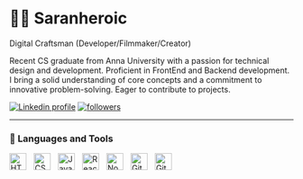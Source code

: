 # 🏄‍♂️ Saranheroic

Digital Craftsman (Developer/Filmmaker/Creator)

Recent CS graduate from Anna University with a passion for technical design and development. Proficient in FrontEnd and Backend development. I bring a solid understanding of core concepts and a commitment to innovative problem-solving. Eager to contribute to projects.
   <p align="left">
      <a href="https://www.linkedin.com/in/sarannagarajan/">
         <img alt="Linkedin profile" title="Linkedin" src="https://www.linkedin.com/in/sarannagarajan/"/></a> 
      
  <a href="https://github.com/Saranheroic">
         <img alt="followers" title="Follow me on Github" src="https://github.com/Saranheroic"/></a>
      
   </p>

---

### 🧰 Languages and Tools





<img align="left" alt="HTML" width="30px" style="padding-right:10px;" src="https://cdn.jsdelivr.net/gh/devicons/devicon/icons/html5/html5-plain.svg" />
<img align="left" alt="CSS" width="30px" style="padding-right:10px;" src="https://cdn.jsdelivr.net/gh/devicons/devicon/icons/css3/css3-plain.svg" />
<img align="left" alt="JavaScript" width="30px" style="padding-right:10px;" src="https://cdn.jsdelivr.net/gh/devicons/devicon/icons/javascript/javascript-plain.svg" />
<img align="left" alt="React" width="30px" style="padding-right:10px;" src="https://cdn.jsdelivr.net/gh/devicons/devicon/icons/react/react-original.svg" />
<img align="left" alt="NodeJS" width="30px" style="padding-right:10px;" src="https://cdn.jsdelivr.net/gh/devicons/devicon/icons/nodejs/nodejs-original.svg" />
<img align="left" alt="GitHub" width="30px" style="padding-right:10px;" src="https://cdn.jsdelivr.net/gh/devicons/devicon/icons/github/github-original.svg" />
<img align="left" alt="Git" width="30px" style="padding-right:10px;" src="https://cdn.jsdelivr.net/gh/devicons/devicon/icons/git/git-original.svg" />

<br />

[website]: https://sarannportfolio.netlify.app/
